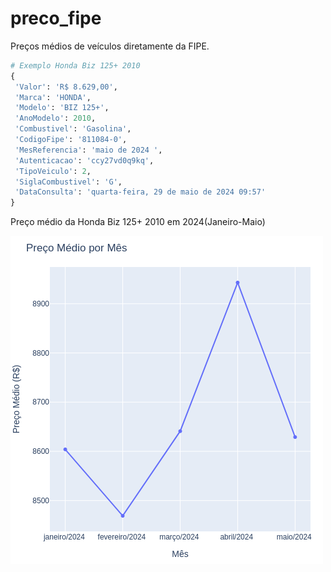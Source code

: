 # preco_fipe
Preços médios de veículos diretamente da FIPE. 


```python
# Exemplo Honda Biz 125+ 2010
{
 'Valor': 'R$ 8.629,00',
 'Marca': 'HONDA',
 'Modelo': 'BIZ 125+',
 'AnoModelo': 2010,
 'Combustivel': 'Gasolina',
 'CodigoFipe': '811084-0',
 'MesReferencia': 'maio de 2024 ',
 'Autenticacao': 'ccy27vd0q9kq',
 'TipoVeiculo': 2,
 'SiglaCombustivel': 'G',
 'DataConsulta': 'quarta-feira, 29 de maio de 2024 09:57'
}
```

Preço médio da Honda Biz 125+ 2010 em 2024(Janeiro-Maio)

<img src='honda-prmedio.png' />
